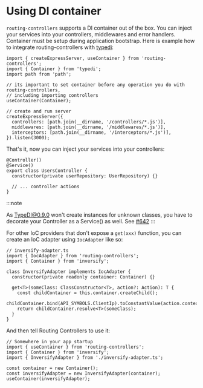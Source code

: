 # Using DI container

`routing-controllers` supports a DI container out of the box. You can inject your services into your controllers, middlewares and error handlers. Container must be setup during application bootstrap. Here is example how to integrate routing-controllers with [typedi](https://github.com/typestack/typedi):

```
import { createExpressServer, useContainer } from 'routing-controllers';
import { Container } from 'typedi';
import path from 'path';

// its important to set container before any operation you do with routing-controllers,
// including importing controllers
useContainer(Container);

// create and run server
createExpressServer({
  controllers: [path.join(__dirname, '/controllers/*.js')],
  middlewares: [path.join(__dirname, '/middlewares/*.js')],
  interceptors: [path.join(__dirname, '/interceptors/*.js')],
}).listen(3000);
```

That's it, now you can inject your services into your controllers:

```
@Controller()
@Service()
export class UsersController {
  constructor(private userRepository: UserRepository) {}

  // ... controller actions
}
```

:::note

As TypeDI@0.9.0 won't create instances for unknown classes, you have to decorate your Controller as a Service() as well. See [#642](https://github.com/typestack/routing-controllers/issues/642)
:::

For other IoC providers that don't expose a `get(xxx)` function, you can create an IoC adapter using `IocAdapter` like so:

```
// inversify-adapter.ts
import { IocAdapter } from 'routing-controllers';
import { Container } from 'inversify';

class InversifyAdapter implements IocAdapter {
  constructor(private readonly container: Container) {}

  get<T>(someClass: ClassConstructor<T>, action?: Action): T {
    const childContainer = this.container.createChild();
    childContainer.bind(API_SYMBOLS.ClientIp).toConstantValue(action.context.ip);
    return childContainer.resolve<T>(someClass);
  }
}
```

And then tell Routing Controllers to use it:

```
// Somewhere in your app startup
import { useContainer } from 'routing-controllers';
import { Container } from 'inversify';
import { InversifyAdapter } from './inversify-adapter.ts';

const container = new Container();
const inversifyAdapter = new InversifyAdapter(container);
useContainer(inversifyAdapter);
```
